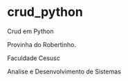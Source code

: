 # crud_python
Crud em Python

Provinha do Robertinho.

Faculdade Cesusc

Analise e Desenvolvimento de Sistemas

